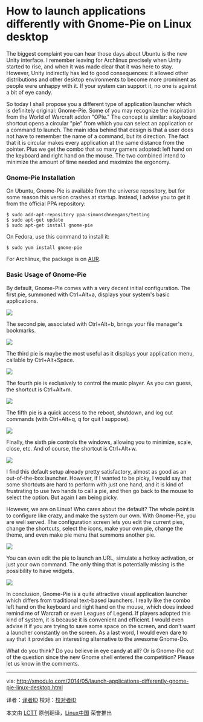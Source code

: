 How to launch applications differently with Gnome-Pie on Linux desktop
================================================================================
The biggest complaint you can hear those days about Ubuntu is the new Unity interface. I remember leaving for Archlinux precisely when Unity started to rise, and when it was made clear that it was here to stay. However, Unity indirectly has led to good consequences: it allowed other distributions and other desktop environments to become more prominent as people were unhappy with it. If your system can support it, no one is against a bit of eye candy.

So today I shall propose you a different type of application launcher which is definitely original: Gnome-Pie. Some of you may recognize the inspiration from the World of Warcraft addon "OPie." The concept is similar: a keyboard shortcut opens a circular "pie" from which you can select an application or a command to launch. The main idea behind that design is that a user does not have to remember the name of a command, but its direction. The fact that it is circular makes every application at the same distance from the pointer. Plus we get the combo that so many gamers adopted: left hand on the keyboard and right hand on the mouse. The two combined intend to minimize the amount of time needed and maximize the ergonomy.

### Gnome-Pie Installation ###

On Ubuntu, Gnome-Pie is available from the universe repository, but for some reason this version crashes at startup. Instead, I advise you to get it from the official PPA repository:

    $ sudo add-apt-repository ppa:simonschneegans/testing
    $ sudo apt-get update
    $ sudo apt-get install gnome-pie 

On Fedora, use this command to install it:

    $ sudo yum install gnome-pie 

For Archlinux, the package is on [AUR][1].

### Basic Usage of Gnome-Pie ###

By default, Gnome-Pie comes with a very decent initial configuration. The first pie, summoned with Ctrl+Alt+a, displays your system's basic applications. 

![](https://farm3.staticflickr.com/2917/14040269128_6dc6544c14_z.jpg)

The second pie, associated with Ctrl+Alt+b, brings your file manager's bookmarks.

![](https://farm3.staticflickr.com/2903/14040269088_8de29edd18.jpg)

The third pie is maybe the most useful as it displays your application menu, callable by Ctrl+Alt+Space.

![](https://farm3.staticflickr.com/2903/14040345657_071f40b22f_z.jpg)

The fourth pie is exclusively to control the music player. As you can guess, the shortcut is Ctrl+Alt+m.

![](https://farm3.staticflickr.com/2925/14226915065_8b0e3841c6_o.png)

The fifth pie is a quick access to the reboot, shutdown, and log out commands (with Ctrl+Alt+q, q for quit I suppose).

![](https://farm3.staticflickr.com/2931/14040303600_5b3a517335_o.png)

Finally, the sixth pie controls the windows, allowing you to minimize, scale, close, etc. And of course, the shortcut is Ctrl+Alt+w. 

![](https://farm3.staticflickr.com/2904/14226699514_42d364a4d4_o.png)

I find this default setup already pretty satisfactory, almost as good as an out-of-the-box launcher. However, if I wanted to be picky, I would say that some shortcuts are hard to perform with just one hand, and it is kind of frustrating to use two hands to call a pie, and then go back to the mouse to select the option. But again I am being picky.

However, we are on Linux! Who cares about the default? The whole point is to configure like crazy, and make the system our own. With Gnome-Pie, you are well served. The configuration screen lets you edit the current pies, change the shortcuts, select the icons, make your own pie, change the theme, and even make pie menu that summons another pie. 

[![](https://farm6.staticflickr.com/5508/14247093043_1fe1188709_z.jpg)][2]

You can even edit the pie to launch an URL, simulate a hotkey activation, or just your own command. The only thing that is potentially missing is the possibility to have widgets. 

![](https://farm3.staticflickr.com/2927/14040264609_b7aa66f078_z.jpg)

In conclusion, Gnome-Pie is a quite attractive visual application launcher which differs from traditional text-based launchers. I really like the combo left hand on the keyboard and right hand on the mouse, which does indeed remind me of Warcraft or even Leagues of Legend. If players adopted this kind of system, it is because it is convenient and efficient. I would even advise it if you are trying to save some space on the screen, and don't want a launcher constantly on the screen. As a last word, I would even dare to say that it provides an interesting alternative to the awesome Gnome-Do.

What do you think? Do you believe in eye candy at all? Or is Gnome-Pie out of the question since the new Gnome shell entered the competition? Please let us know in the comments. 

--------------------------------------------------------------------------------

via: http://xmodulo.com/2014/05/launch-applications-differently-gnome-pie-linux-desktop.html

译者：[译者ID](https://github.com/译者ID) 校对：[校对者ID](https://github.com/校对者ID)

本文由 [LCTT](https://github.com/LCTT/TranslateProject) 原创翻译，[Linux中国](http://linux.cn/) 荣誉推出

[1]:https://aur.archlinux.org/packages/gnome-pie/
[2]:https://www.flickr.com/photos/xmodulo/14247093043/
